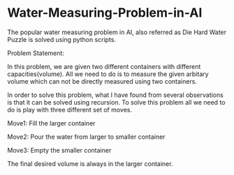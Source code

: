 # Water-Measuring-Problem-in-AI
The popular water measuring problem in AI, also referred as Die Hard Water Puzzle is solved using python scripts.

Problem Statement: 

  In this problem, we are given two different containers with different capacities(volume). All we need to do is to 
  measure the given arbitary volume which can not be directly measured using two containers.
  
In order to solve this problem, what I have found from several observations is that it can be solved using recursion.
To solve this problem all we need to do is play with three different set of moves.

  Move1: Fill the larger container
  
  Move2: Pour the water from larger to smaller container
  
  Move3: Empty the smaller container
  
The final desired volume is always in the larger container.
